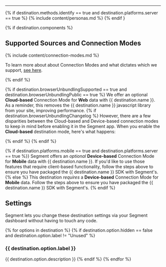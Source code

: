 <hr/>

<!-- if it uses Identify calls and is available on Server, you can use personas?  -->
{% if destination.methods.identify == true and destination.platforms.server == true %}
{% include content/personas.md %}
{% endif }


{% if destination.components %}

## Supported Sources and Connection Modes

{% include content/connection-modes.md %}

To learn more about about Connection Modes and what dictates which we support, [see here](https://segment.com/docs/destinations/#connection-modes).

{% endif %}

{% if destination.browserUnbundlingSupported == true and destination.browserUnbundlingPublic == true %}
We offer an optional **Cloud-based** Connection Mode for **Web** data with {{ destination.name }}. As a reminder, this removes the {{ destination.name }} javascript library from your site, improving performance.
{% if destination.browserUnbundlingChangelog %} However, there are a few disparities between the Cloud-based and Device-based connection modes to keep in mind before enabling it in the Segment app. When you enable the **Cloud-based** destination mode, here's what happens:

<!-- holy crap lets NOT expose the changelog wtf has anyone looked at that content-->
{% endif %}
{% endif %}

{% if destination.platforms.mobile == true and destination.platforms.server == true %}}
Segment offers an *optional* **Device-based** Connection Mode for **Mobile** data with {{ destination.name }}. If you'd like to use those features that require client-based functionality, follow the steps above to ensure you have packaged the {{ destination.name }} SDK with Segment's.
{% else %}
This destination *requires* a **Device-based** Connection Mode for **Mobile** data. Follow the steps above to ensure you have packaged the {{ destination.name }} SDK with Segment's.
{% endif %}

## Settings

Segment lets you change these destination settings via your Segment dashboard without having to touch any code.

<!-- I'm not sure how to handle the `each` here  -->
{% for options in destination %}
{% if destination.option.hidden == false and destination.option.label != "Unused" %}
### {{ destination.option.label }}
{{ destination.option.description }}
{% endif %}
{% endfor %}
